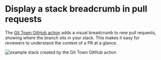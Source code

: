 # Display a stack breadcrumb in pull requests

The
[Git Town GitHub action](https://github.com/marketplace/actions/git-town-github-action)
adds a visual breadcrumb to new pull requests, showing where the branch sits in
your stack. This makes it easy for reviewers to understand the context of a PR
at a glance.

![example stack created by the Git Town GitHub action](https://raw.githubusercontent.com/git-town/action/main/docs/example-visualization.png)
